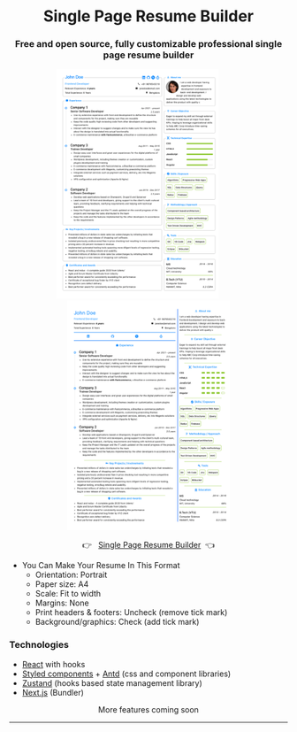 <div align="center">
<h1>Single Page Resume Builder</h1>

### Free and open source, fully customizable professional single page resume builder

<a href="https://e-resume.vercel.app/"><img src="public/images/professional.png" alt="cover" height="415px" width="294px"/></a>&nbsp;&nbsp;&nbsp;&nbsp;&nbsp;&nbsp;&nbsp;&nbsp;&nbsp;&nbsp;
<a href="https://e-resume.vercel.app/"><img src="public/images/legacy.png" alt="cover" height="415px" width="294px"/></a>


👉 &nbsp;&nbsp;[Single Page Resume Builder](https://e-resume.vercel.app/)&nbsp;&nbsp;👈

</div>


- You Can Make Your Resume In This Format
  - Orientation: Portrait
  - Paper size: A4
  - Scale: Fit to width
  - Margins: None
  - Print headers & footers: Uncheck (remove tick mark)
  - Background/graphics: Check (add tick mark)


### Technologies

- [React](https://reactjs.org/) with hooks
- [Styled components](https://styled-components.com/) + [Antd](https://ant.design/docs/react/introduce) (css and component libraries)
- [Zustand](https://github.com/pmndrs/zustand) (hooks based state management library)
- [Next.js](https://nextjs.org/) (Bundler)

<div align="center">More features coming soon</div>

---



